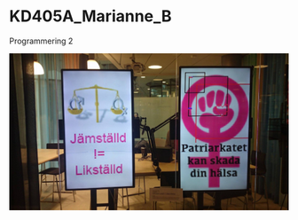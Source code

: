 # KD405A_Marianne_B
Programmering 2

![](https://github.com/maheba/KD405A_Marianne_B/blob/master/Artshow.jpg)

